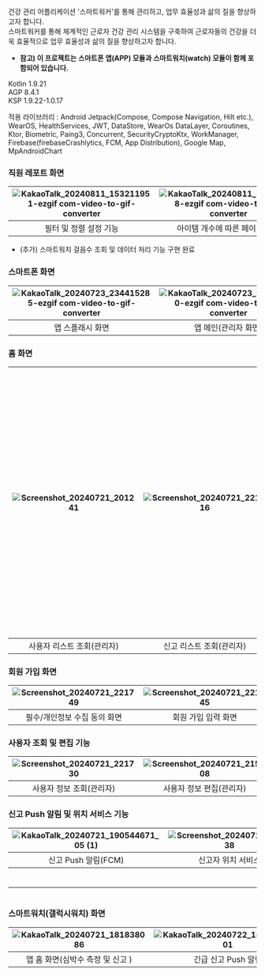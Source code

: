 건강 관리 어플리케이션 '스마트워커'를 통해 관리하고, 업무 효율성과 삶의 질을 향상하고자 합니다.  
스마트워커를 통해 체계적인 근로자 건강 관리 시스템을 구축하여 근로자들의 건강을 더욱 효율적으로 업무 효율성과 삶의 질을 향상하고자 합니다.

- **참고) 이 프로젝트는 스마트폰 앱(APP) 모듈과 스마트워치(watch) 모듈이 함께 포함되어 있습니다.**
 
Kotlin 1.9.21  
AGP 8.4.1  
KSP 1.9.22-1.0.17  
  
적용 라이브러리 : Android Jetpack(Compose, Compose Navigation, Hilt etc.), WearOS, HealthServices, JWT, DataStore, WearOs DataLayer, Coroutines, Ktor, Biometric, Paing3, Concurrent, SecurityCryptoKtx, WorkManager, Firebase(firebaseCrashlytics, FCM, App Distribution), Google Map, MpAndroidChart

### 직원 레포트 화면
| ![KakaoTalk_20240811_153211951-ezgif com-video-to-gif-converter](https://github.com/user-attachments/assets/54fa2dd2-bf03-4e52-8417-92d2852d3b90)<br> | ![KakaoTalk_20240811_153209758-ezgif com-video-to-gif-converter](https://github.com/user-attachments/assets/00964876-afba-47e7-9e5b-de1449446b18)<br> | ![KakaoTalk_20240811_153209378-ezgif com-video-to-gif-converter](https://github.com/user-attachments/assets/1eb709ac-0d35-427a-a66d-c67b54093f12) |
| :-----------------------------------------------------------------------------------------------------------------------------------------------------: | :-----------------------------------------------------------------------------------------------------------------------------------------------------: | :-------------------------------------------------------------------------------------------------------------------------------------------------: |
| 필터 및 정렬 설정 기능                                                                                                                                         | 아이템 개수에 따른 페이징 처리                                                                                                                                     | 특정 직원 조회 기능                                                                                                                                       |
+ (추가) 스마트워치 걸음수 조회 및 데이터 처리 기능 구현 완료
  
### 스마트폰  화면
| ![KakaoTalk_20240723_234415285-ezgif com-video-to-gif-converter](https://github.com/user-attachments/assets/eaefdb8e-6ec8-4d1b-82c5-8cf2f2df8034) | ![KakaoTalk_20240723_234414920-ezgif com-video-to-gif-converter](https://github.com/user-attachments/assets/9167e6c9-5e9d-4ea7-9c56-f30178e3c4ed)<br> | ![KakaoTalk_20240723_234414849-ezgif com-video-to-gif-converter](https://github.com/user-attachments/assets/189bc617-0cb7-4b6a-8e7d-617e5e0f7fdc) |
| :-------------------------------------------------------------------------------------------------------------------------------------------------: | :-----------------------------------------------------------------------------------------------------------------------------------------------------: | :-------------------------------------------------------------------------------------------------------------------------------------------------: |
| 앱 스플래시 화면                                                                                                                                         | 앱 메인(관리자 화면)                                                                                                                                          | 앱 메인(일반 근로자 화면)                                                                                                                                   |

  
### 홈 화면
| ![Screenshot_20240721_201241](https://github.com/user-attachments/assets/62cf5bbc-5c69-42f3-88f1-178f9d03344d)<br> | ![Screenshot_20240721_221716](https://github.com/user-attachments/assets/ca75b964-1b83-46db-bdac-a5f9c8cb8b62) | <img width="540" alt="Screenshot_20240721_221934" src="https://github.com/user-attachments/assets/ee422a68-30df-4fd8-9957-efcde505a97b"><br> |
| :------------------------------------------------------------------------------------------------------------------: | :--------------------------------------------------------------------------------------------------------------: | :--------------------------------------------------------------------------------------------------------------------------------------------: |
| 사용자 리스트 조회(관리자)                                                                                                    | 신고 리스트 조회(관리자)                                                                                                 | 근로자 홈 화면(일반 근로자)                                                                                                                             |


### 회원 가입 화면
| ![Screenshot_20240721_221749](https://github.com/user-attachments/assets/752fb89e-a10a-484a-bc30-e659c1630444) | ![Screenshot_20240721_221845](https://github.com/user-attachments/assets/42cce268-628f-4759-8773-354eb429b82b) |
| :--------------------------------------------------------------------------------------------------------------: | :--------------------------------------------------------------------------------------------------------------: |
| 필수/개인정보 수집 동의 화면                                                                                               | 회원 가입 입력 화면                                                                                                    |
  
### 사용자 조회 및 편집 기능
| ![Screenshot_20240721_221730](https://github.com/user-attachments/assets/2556fa9f-5cec-4d24-8113-478521c8948f) | ![Screenshot_20240721_215808](https://github.com/user-attachments/assets/ed0f9535-4382-4432-9dc6-9985b0628a2b) |
| :--------------------------------------------------------------------------------------------------------------: | :--------------------------------------------------------------------------------------------------------------: |
| 사용자 정보 조회(관리자)                                                                                                 | 사용자 정보 편집(관리자)                                                                                                 |

  
### 신고 Push 알림 및 위치 서비스 기능
| ![KakaoTalk_20240721_190544671_05 (1)](https://github.com/user-attachments/assets/0303897c-0dec-4696-b3f8-031967db26cb) | ![Screenshot_20240721_221538](https://github.com/user-attachments/assets/485c1d45-80e7-49b6-b9fb-cecf8f6df268) |
| :-----------------------------------------------------------------------------------------------------------------------: | :--------------------------------------------------------------------------------------------------------------: |
| 신고 Push 알림(FCM)                                                                                                         | 신고자 위치 서비스                                                                                                     |

  #
---
  #
### 스마트워치(갤럭시워치) 화면
| ![KakaoTalk_20240721_181838086](https://github.com/user-attachments/assets/00a7f749-4b87-4aa1-a3d4-f9b9a91ea280) | ![KakaoTalk_20240722_182056136_01](https://github.com/user-attachments/assets/a3b5c38b-a5dd-41ad-b721-94121e94474f) | ![KakaoTalk_20240722_182056136](https://github.com/user-attachments/assets/0a603bcb-f037-4502-aa35-4ddb78256bca) |
| :----------------------------------------------------------------------------------------------------------------: | :-------------------------------------------------------------------------------------------------------------------: | :----------------------------------------------------------------------------------------------------------------: |
| 앱 홈 화면(심박수 측정 및 신고 )                                                                                             | 긴급 신고 Push 알림                                                                                                       | 심박수 임계치 초과 Push 알림                                                                                               |
